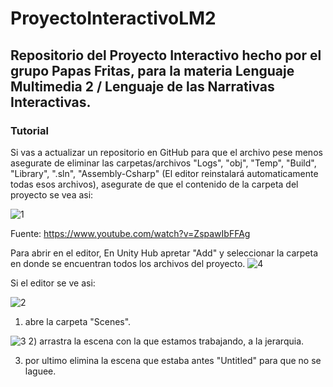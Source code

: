 # ProyectoInteractivoLM2
## Repositorio del Proyecto Interactivo hecho por el grupo Papas Fritas, para la materia Lenguaje Multimedia 2 / Lenguaje de las Narrativas Interactivas.
### Tutorial
Si vas a actualizar un repositorio en GitHub para que el archivo pese menos asegurate de eliminar las carpetas/archivos "Logs", "obj", "Temp", "Build", "Library", ".sln", "Assembly-Csharp" (El editor reinstalará automaticamente todas esos archivos), asegurate de que el contenido de la carpeta del proyecto se vea asi:

![1](https://github.com/user-attachments/assets/c9ae71b9-c8ff-47aa-8bd0-2bb7a103da90)

Fuente: https://www.youtube.com/watch?v=ZspawIbFFAg

Para abrir en el editor,
En Unity Hub apretar "Add" y seleccionar la carpeta en donde se encuentran todos los archivos del proyecto.
![4](https://github.com/user-attachments/assets/dfa58258-2737-4ae8-b204-4151011a801a)

Si el editor se ve asi:

![2](https://github.com/user-attachments/assets/de3a113a-c8fa-4f19-914a-23cd5754db64)
1) abre la carpeta "Scenes".

![3](https://github.com/user-attachments/assets/f2336659-1235-456e-87f8-b9bbc73c25be)
2) arrastra la escena con la que estamos trabajando, a la jerarquia.

3) por ultimo elimina la escena que estaba antes "Untitled" para que no se laguee.
